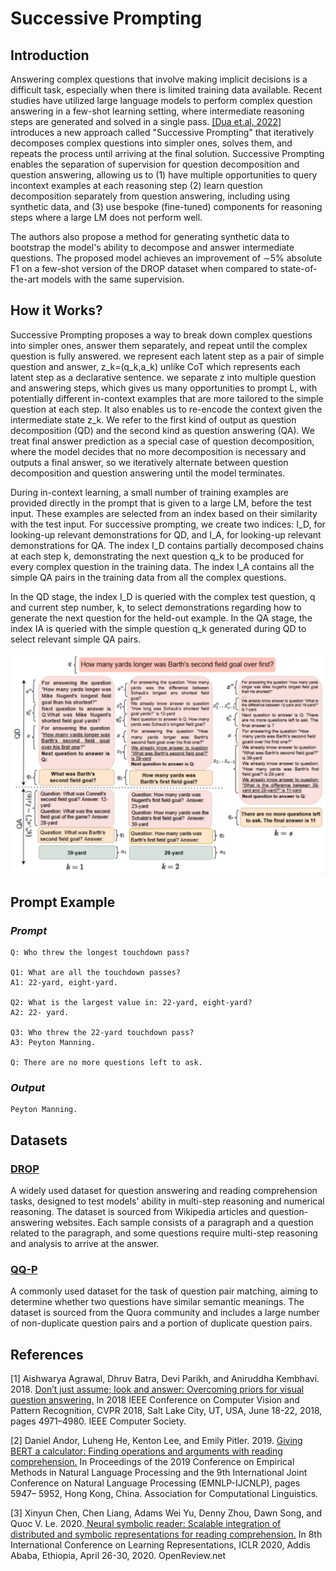 # **Successive Prompting**

## Introduction

Answering complex questions that involve making implicit decisions is a difficult task, especially when there is limited training data available. Recent studies have utilized large language models to perform complex question answering in a few-shot learning setting, where intermediate reasoning steps are generated and solved in a single pass. [[Dua et.al, 2022]](https://arxiv.org/abs/2212.04092) introduces a new approach called "Successive Prompting" that iteratively decomposes complex questions into simpler ones, solves them, and repeats the process until arriving at the final solution. Successive Prompting enables the separation of supervision for question decomposition and question answering, allowing us to (1) have multiple opportunities to query incontext examples at each reasoning step (2) learn question decomposition separately from question answering, including using synthetic data, and (3) use bespoke (fine-tuned) components for reasoning steps where a large LM does not perform well.

The authors also propose a method for generating synthetic data to bootstrap the model's ability to decompose and answer intermediate questions. The proposed model achieves an improvement of ∼5% absolute F1 on a few-shot version of the DROP dataset when compared to state-of-the-art models with the same supervision.

## How it Works?

Successive Prompting proposes a way to break down complex questions into simpler ones, answer them separately, and repeat until the complex question is fully answered. we represent each latent step as a pair of simple question and answer, z_k=(q_k,a_k) unlike CoT which represents each latent step as a declarative sentence. we separate z into multiple question and answering steps, which gives us many opportunities to prompt L, with potentially different in-context examples that are more tailored to the simple question at each step. It also enables us to re-encode the context given the intermediate state z_k. We refer to the first kind of output as question decomposition (QD) and the second kind as question answering (QA). We treat final answer prediction as a special case of question decomposition, where the model decides that no more decomposition is necessary and outputs a final answer, so we iteratively alternate between question decomposition and question answering until the model terminates.

During in-context learning, a small number of training examples are provided directly in the prompt that is given to a large LM, before the test input. These examples are selected from an index based on their similarity with the test input. For successive prompting, we create two indices: I_D, for looking-up relevant demonstrations for QD, and I_A, for looking-up relevant demonstrations for QA. The index I_D contains partially decomposed chains at each step k, demonstrating the next question q_k to be produced for every complex question in the training data. The index I_A contains all the simple QA pairs in the training data from all the complex questions.

In the QD stage, the index I_D is queried with the complex test question, q and current step number, k, to select demonstrations regarding how to generate the next question for the held-out example. In the QA stage, the index IA is queried with the simple question q_k generated during QD to select relevant simple QA pairs.

![](pictures\1.png)



## Prompt Example

### *Prompt*

```
Q: Who threw the longest touchdown pass?

Q1: What are all the touchdown passes?
A1: 22-yard, eight-yard.

Q2: What is the largest value in: 22-yard, eight-yard?
A2: 22- yard.

Q3: Who threw the 22-yard touchdown pass?
A3: Peyton Manning.

Q: There are no more questions left to ask.
```

### *Output* 

```
Peyton Manning.
```

## Datasets

### [DROP](https://aclanthology.org/N19-1246/)
 A widely used dataset for question answering and reading comprehension tasks, designed to test models' ability in multi-step reasoning and numerical reasoning. The dataset is sourced from Wikipedia articles and question-answering websites. Each sample consists of a paragraph and a question related to the paragraph, and some questions require multi-step reasoning and analysis to arrive at the answer.

### [QQ-P](https://aclanthology.org/D19-1410/)
A commonly used dataset for the task of question pair matching, aiming to determine whether two questions have similar semantic meanings. The dataset is sourced from the Quora community and includes a large number of non-duplicate question pairs and a portion of duplicate question pairs.

## References

[1] Aishwarya Agrawal, Dhruv Batra, Devi Parikh, and Aniruddha Kembhavi. 2018. [Don’t just assume; look and answer: Overcoming priors for visual question answering.](https://ieeexplore.ieee.org/document/8578620) In 2018 IEEE Conference on Computer Vision and Pattern Recognition, CVPR 2018, Salt Lake City, UT, USA, June 18-22, 2018, pages 4971–4980. IEEE Computer Society.

[2] Daniel Andor, Luheng He, Kenton Lee, and Emily Pitler. 2019. [Giving BERT a calculator: Finding operations and arguments with reading comprehension.](https://aclanthology.org/D19-1609/) In Proceedings of the 2019 Conference on Empirical Methods in Natural Language Processing and the 9th International Joint Conference on Natural Language Processing (EMNLP-IJCNLP), pages 5947– 5952, Hong Kong, China. Association for Computational Linguistics.

[3] Xinyun Chen, Chen Liang, Adams Wei Yu, Denny Zhou, Dawn Song, and Quoc V. Le. 2020.[ Neural symbolic reader: Scalable integration of distributed and symbolic representations for reading comprehension.](https://aclanthology.org/D19-1609/) In 8th International Conference on Learning Representations, ICLR 2020, Addis Ababa, Ethiopia, April 26-30, 2020. OpenReview.net







